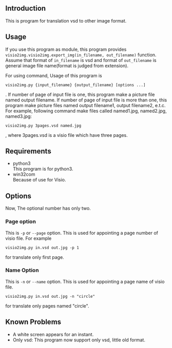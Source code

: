 ## Introduction
 This is program for translation vsd to other image format.

## Usage

 If you use this program as module, this program provides  `visio2img.visio2img.export_img(in_filename, out_filename)` function.
 Assume that format of `in_filename` is vsd and format of `out_filename` is general image file name(format is judged from extension).
 
 For using command, Usage of this program is
```
visio2img.py {input_filename} {output_filename} [options ...] 
```
.
If number of page of input file is one, this program make a picture file named output filename.
If number of page of input file is more than one, this program make picture files named output filename1, output filename2, e.t.c.
For example, following command make files called named1.jpg, named2.jpg, named3.jpg:

```
visio2img.py 3pages.vsd named.jpg
```
, where 3pages.vsd is a visio file which have three pages.

## Requirements

* python3 \
	This program is for python3.
* win32com \
	Because of use for Visio.
	
## Options

 Now, The optional number has only two.
 
### Page option
 
This is `-p` or `--page` option.
This is used for appointing a page number of visio file. 
For example

```
visio2img.py in.vsd out.jpg -p 1
```

for translate only first page.

### Name Option

This is `-n` or `--name` option.
This is used for appointing a page name of visio file.

```
visio2img.py in.vsd out.jpg -n "circle"
```
for translate only pages named "circle".

## Known Problems

* A white screen appears for an instant.
* Only vsd: This program now support only vsd, little old format.